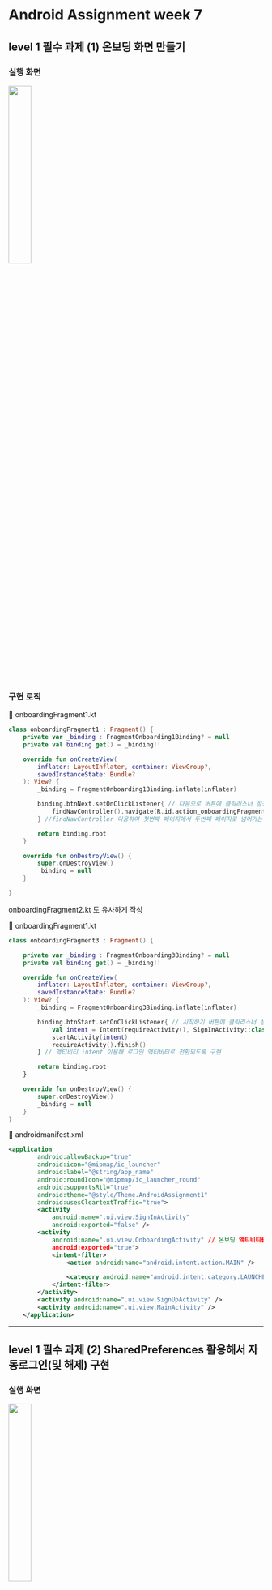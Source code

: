 # Android Assignment week 7

## level 1 필수 과제 (1)  온보딩 화면 만들기

### 실행 화면

<img width="30%" src="https://user-images.githubusercontent.com/63237214/146556581-2ab3b171-b1da-4954-93c6-4e1338bdd1ec.gif"/>

### 구현 로직

📌 onboardingFragment1.kt

```kotlin
class onboardingFragment1 : Fragment() {
    private var _binding : FragmentOnboarding1Binding? = null
    private val binding get() = _binding!!

    override fun onCreateView(
        inflater: LayoutInflater, container: ViewGroup?,
        savedInstanceState: Bundle?
    ): View? {
        _binding = FragmentOnboarding1Binding.inflate(inflater)

        binding.btnNext.setOnClickListener{ // 다음으로 버튼에 클릭리스너 설정
            findNavController().navigate(R.id.action_onboardingFragment1_to_onboardingFragment2)
        } //findNavController 이용하여 첫번째 페이지에서 두번째 페이지로 넘어가는 액션을 걸어줌

        return binding.root
    }

    override fun onDestroyView() {
        super.onDestroyView()
        _binding = null
    }

}
```

onboardingFragment2.kt 도 유사하게 작성



📌 onboardingFragment1.kt

```kotlin
class onboardingFragment3 : Fragment() {

    private var _binding : FragmentOnboarding3Binding? = null
    private val binding get() = _binding!!

    override fun onCreateView(
        inflater: LayoutInflater, container: ViewGroup?,
        savedInstanceState: Bundle?
    ): View? {
        _binding = FragmentOnboarding3Binding.inflate(inflater)

        binding.btnStart.setOnClickListener{ // 시작하기 버튼에 클릭리스너 설정
            val intent = Intent(requireActivity(), SignInActivity::class.java)
            startActivity(intent)
            requireActivity().finish()
        } // 액티비티 intent 이용해 로그인 액티비티로 전환되도록 구현

        return binding.root
    }

    override fun onDestroyView() {
        super.onDestroyView()
        _binding = null
    }
}
```



📌 androidmanifest.xml

```xml
<application
        android:allowBackup="true"
        android:icon="@mipmap/ic_launcher"
        android:label="@string/app_name"
        android:roundIcon="@mipmap/ic_launcher_round"
        android:supportsRtl="true"
        android:theme="@style/Theme.AndroidAssignment1"
        android:usesCleartextTraffic="true">
        <activity
            android:name=".ui.view.SignInActivity"
            android:exported="false" />
        <activity
            android:name=".ui.view.OnboardingActivity" // 온보딩 액티비티를 시작 페이지로 설정
            android:exported="true">
            <intent-filter>
                <action android:name="android.intent.action.MAIN" />

                <category android:name="android.intent.category.LAUNCHER" />
            </intent-filter>
        </activity>
        <activity android:name=".ui.view.SignUpActivity" />
        <activity android:name=".ui.view.MainActivity" />
    </application>
```



------



## level 1 필수 과제 (2)  SharedPreferences 활용해서 자동로그인(및 해제) 구현

### 실행 화면

<img width="30%" src="https://user-images.githubusercontent.com/63237214/146558667-2df5ce44-61ad-4128-beda-9eeefb4a51a2.gif"/>

### 구현 로직

📌 SignInActivity.kt

SignInActivity에 자동로그인 버튼을 추가하여 해당 버튼에 클릭리스너 설정해줌

```kotlin
private fun initClickEvent(){
        binding.btnAutoLogin.setOnClickListener{ // 버튼 클릭시 버튼 상태 전환
            binding.btnAutoLogin.isSelected = !binding.btnAutoLogin.isSelected

            SOPTSharedPreferences.setAutoLogin(this, binding.btnAutoLogin.isSelected)
        }
    }

    private fun isAutoLogin(){ // 자동로그인시 토스트메세지 띄우고 바로 메인 액티비티로 화면 전환
        if(SOPTSharedPreferences.getAutoLogin(this)) {
            shortToast("자동로그인 완료")
            startActivity(Intent(this, MainActivity::class.java))
            finish()
        }
    }
```



📌 ProfileFragment.kt

ProfileFragment에 환경설정 버튼을 추가하여 해당 버튼에 클릭리스너 설정해줌

```kotlin
private fun clickSetting() { 
        binding.btnSetting.setOnClickListener { // 버튼 클릭시 환경설정 액티비티로 화면 전환
            val intent = Intent(requireActivity(), SettingActivity::class.java)
            startActivity(intent)
        }
    }
```



📌 SettingActivity.kt

SettingActivity를 추가하여 자동로그인 해제 버튼에 클릭리스너 설정해줌

```kotlin
private fun clickAutoLogin() {
    binding.btnAutoLogin.setOnClickListener { // 버튼 클릭시 자동로그인 관련 저장된 값 삭제
        SOPTSharedPreferences.removeAutoLogin(this,true)
        SOPTSharedPreferences.clearAutoLogin(this, true)
    }
}
```



------



## level 1 필수 과제 (3)  Util 클래스 코드 및 패키징 방식

📌 Util 클래스 코드

```kotlin
object ViewExt{
    fun Context.shortToast(message: String) {
        Toast.makeText(this, message, Toast.LENGTH_SHORT).show()
    }
}
```

토스트 메세지 띄우는 함수를 간결화하기 위해 ViewExt 파일에 따로 작성하여 Util 패키지에 넣어둠



📌 패키징 방식

<img width="30%" src="https://user-images.githubusercontent.com/63237214/146560059-74b95e38-81bf-4ece-9aff-11aa6543ff7b.png"/>

1. data
   local 패키지에는 로컬 데이터와 관련된 data 파일들을 모아둠
   remote 패키지에는 서버 연동과 관련된 request data, response data, service creator 등의 파일을 모아둠
2. ui
   apdapter 패키지에는 adapter 파일들을 모아둠
   view 패키지에는 view와 관련된 activity와 fragment 파일들을 모아둠
3. util
   SharedPreferences 로직이 있는 SOPTSharedPreferences 파일과 토스트 함수 관련 로직이 있는 ViewExt 파일을 모아둠



------



## 배운 것

1. ### Navigation Component

   네비게이션 컴포넌트를 이곳 저곳 스터디에서 되게 많이 접했는데 (구글에서 그만큼 밀고 있는걸까...?) 스터디에서만 써보고 딱히 이후에 써볼 일이 없어서 크게 와닿지 않았던 개념이었다. 이번 과제에서 적용해보니까 이럴 때, 이렇게 쓰는구나를 확실히 배워가는 것 같다.

   

2. ### Util

   패키징을 항상 해야지 생각하면서도 패키징 사례를 볼 때마다 있는 이 Util 패키지가 도대체 뭐에 쓰는 걸까 항상 궁금했는데 이런 파일들을 넣어두는구나 알게 되었다. 아무래도 나는 따로 쓸 Util 클래스나 확장 함수가 없어서 그동안 볼 일이 없었던 듯 하다. 이번에 확실히 배웠으니 다음에 더 응용해서 써볼 수 있을 것 같다.



























